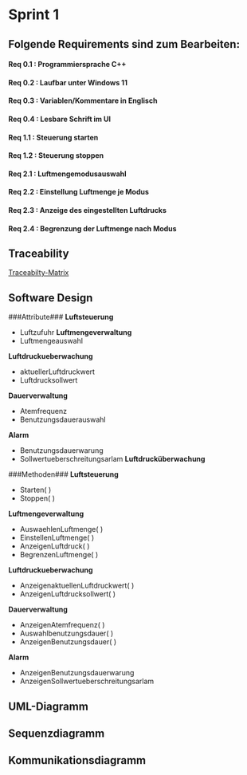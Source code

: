 # Sprint 1

## Folgende Requirements sind zum Bearbeiten:
 #### Req 0.1 : Programmiersprache C++
 #### Req 0.2 : Laufbar unter Windows 11
 #### Req 0.3 : Variablen/Kommentare in Englisch
 #### Req 0.4 : Lesbare Schrift im UI
 #### Req 1.1 : Steuerung starten
 #### Req 1.2 : Steuerung stoppen
 #### Req 2.1 : Luftmengemodusauswahl
 #### Req 2.2 : Einstellung Luftmenge je Modus
 #### Req 2.3 : Anzeige des eingestellten Luftdrucks
 #### Req 2.4 : Begrenzung der Luftmenge nach Modus 

## Traceability 
[Traceabilty-Matrix](/docs/TraceabilityMatrix.pdf)

## Software Design 
###Attribute###
**Luftsteuerung**
- Luftzufuhr
**Luftmengeverwaltung**
- Luftmengeauswahl

**Luftdruckueberwachung**
- aktuellerLuftdruckwert
- Luftdrucksollwert
  
**Dauerverwaltung**
- Atemfrequenz
- Benutzungsdauerauswahl

**Alarm**
 - Benutzungsdauerwarung
 - Sollwertueberschreitungsarlam
**Luftdrucküberwachung**
  
###Methoden###
**Luftsteuerung**
- Starten( )
- Stoppen( )

**Luftmengeverwaltung**
- AuswaehlenLuftmenge( )
- EinstellenLuftmenge( )
- AnzeigenLuftdruck( )
- BegrenzenLuftmenge( )

**Luftdruckueberwachung**
- AnzeigenaktuellenLuftdruckwert( )
- AnzeigenLuftdrucksollwert( )
  
**Dauerverwaltung**
- AnzeigenAtemfrequenz( )
- Auswahlbenutzungsdauer( )
- AnzeigenBenutzungsdauer( )
  
**Alarm**
- AnzeigenBenutzungsdauerwarung
- AnzeigenSollwertueberschreitungsarlam
  
## UML-Diagramm

## Sequenzdiagramm 

## Kommunikationsdiagramm

